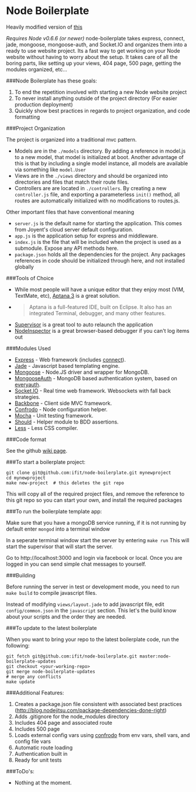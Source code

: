 Node Boilerplate
=================

Heavily modified version of [this](https://github.com/robrighter/node-boilerplate)

*Requires Node v0.6.6 (or newer)*
node-boilerplate takes express, connect, jade, mongoose, mongoose-auth, and Socket.IO and organizes them into a ready to use website project. Its a fast way to get working on your Node website without having to worry about the setup. It takes care of all the boring parts, like setting up your views, 404 page, 500 page, getting the modules organized, etc...

###Node Boilerplate has these goals:

1. To end the repetition involved with starting a new Node website project
2. To never install anything outside of the project directory (For easier production deployment)
3. Quickly show best practices in regards to project organization, and code formatting

###Project Organization

The project is organized into a traditional mvc pattern.

- Models are in the `./models` directory.  By adding a reference in model.js to a new model, that model is initialized at boot.  Another advantage of this is that by including a single model instance, all models are available via something like `model.User`
- Views are in the `./views` directory and should be organized into directories and files that match their route files.
- Controllers are are located in `./controllers`. By creating a new `controller.js` file, and exporting a parameterless `init()` method, all routes are automatically initialized with no modifications to routes.js.

Other important files that have conventional meaning

- `server.js` is the default name for starting the application.  This comes from Joyent's cloud server default configuration.
- `app.js` is the application setup for express and middleware.
- `index.js` is the file that will be included when the project is used as a submodule. Expose any API methods here.
- `package.json` holds all the dependencies for the project.  Any packages references in code should be initialized through here, and not installed globally

###Tools of Choice

- While most people will have a unique editor that they enjoy most (VIM, TextMate, etc), [Aptana 3](http://aptana.com/) is a great solution.
-   > Aptana is a full-featured IDE, built on Eclipse.  It also has an integrated Terminal, debugger, and many other features.
- [Supervisor](https://github.com/isaacs/node-supervisor) is a great tool to auto relaunch the application
- [NodeInspector](https://github.com/dannycoates/node-inspector) is a great browser-based debugger if you can't log items out

###Modules Used

- [Express](http://expressjs.com/) - Web framework (includes [connect](http://senchalabs.github.com/connect/)).
- [Jade](http://jade-lang.com/) - Javascript based templating engine.
- [Mongoose](http://mongoosejs.com/) - Node.JS driver and wrapper for MongoDB.
- [MongooseAuth](https://github.com/bnoguchi/mongoose-auth) - MongoDB based authentication system, based on [everyauth](https://github.com/bnoguchi/everyauth).
- [Socket.IO](http://socket.io) - Real time web framework.  Websockets with fall back strategies.
- [Backbone](http://documentcloud.github.com/backbone/) - Client side MVC framework.
- [Confrodo](https://github.com/ifit/confrodo) - Node configuration helper.
- [Mocha](http://visionmedia.github.com/mocha/) - Unit testing framework.
- [Should](https://github.com/visionmedia/should.js) - Helper module to BDD assertions.
- [Less](http://lesscss.org/) - Less CSS compiler.

###Code format

See the github [wiki page](https://github.com/ifit/node-boilerplate/wiki/Coding-Standards).

###To start a boilerplate project:
    
    git clone git@github.com:ifit/node-boilerplate.git mynewproject
    cd mynewproject
    make new-project  # this deletes the git repo
    
This will copy all of the required project files, and remove the reference to this git repo so you can start your own, and install the required packages


###To run the boilerplate template app:

Make sure that you have a mongoDB service running, if it is not running by default enter `mongod` into a terminal window

In a seperate terminal window start the server by entering `make run`
This will start the supervisor that will start the server.

Go to http://localhost:3000 and login via facebook or local.  Once you are logged in you can send simple chat messages to yourself.

###Building

Before running the server in test or development mode, you need to run `make build` to compile javascript files.

Instead of modifying `views/layout.jade` to add javascript file, edit `config/common.json` in the `javascript` section. This let's the build know about your scripts and the order they are needed.

###To update to the latest boilerplate

When you want to bring your repo to the latest boilerplate code, run the following:

    git fetch git@github.com:ifit/node-boilerplate.git master:node-boilerplate-updates
    git checkout <your-working-repo>
    git merge node-boilerplate-updates
    # merge any conflicts
    make update

###Additional Features:

1. Creates a package.json file consistent with associated best practices (http://blog.nodejitsu.com/package-dependencies-done-right)
2. Adds .gitignore for the node_modules directory
3. Includes 404 page and associated route
4. Includes 500 page
5. Loads external config vars using [confrodo](https://github.com/ifit/confrodo) from env vars, shell vars, and config file vars
6. Automatic route loading
7. Authentication built in
8. Ready for unit tests

###ToDo's:

- Nothing at the moment.
